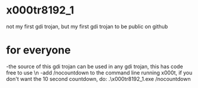 # x000tr8192_1
not my first gdi trojan, but my first gdi trojan to be public on github

# for everyone
-the source of this gdi trojan can be used in any gdi trojan, this has code free to use
\n
-add  /nocountdown to the command line running x000t, if you don't want the 10 second countdown, do:
.\x000tr8192_1.exe /nocountdown
